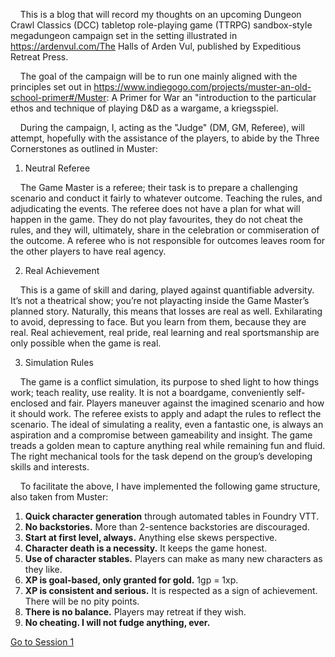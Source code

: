 
&nbsp;&nbsp;&nbsp;&nbsp;This is a blog that will record my thoughts on an upcoming Dungeon Crawl Classics (DCC) 
tabletop role-playing game (TTRPG) sandbox-style megadungeon campaign set in the setting 
illustrated in https://ardenvul.com/The Halls of Arden Vul, published by Expeditious 
Retreat Press.

&nbsp;&nbsp;&nbsp;&nbsp;The goal of the campaign will be to run one mainly aligned with the principles set out in https://www.indiegogo.com/projects/muster-an-old-school-primer#/Muster: A Primer for War
an "introduction to the particular ethos and technique of playing D&D as a wargame, a kriegsspiel.

&nbsp;&nbsp;&nbsp;&nbsp;During the campaign, I, acting as the "Judge" (DM, GM, Referee), will attempt, hopefully with the assistance of the players, to abide by the Three Cornerstones as outlined in Muster:

1. Neutral Referee

&nbsp;&nbsp;&nbsp;&nbsp;The Game Master is a referee; their task is to prepare a challenging scenario and 
conduct it fairly to whatever outcome. Teaching the rules, and adjudicating the 
events. The referee does not have a plan for what will happen in the game. They do 
not play favourites, they do not cheat the rules, and they will, ultimately, share 
in the celebration or commiseration of the outcome. A referee who is not responsible
for outcomes leaves room for the other players to have real agency.

2. Real Achievement

&nbsp;&nbsp;&nbsp;&nbsp;This is a game of skill and daring, played against quantifiable adversity. It’s 
not a theatrical show; you’re not playacting inside the Game Master’s planned 
story. Naturally, this means that losses are real as well. Exhilarating to avoid, 
depressing to face. But you learn from them, because they are real. Real 
achievement, real pride, real learning and real sportsmanship are only possible 
when the game is real.

3. Simulation Rules

&nbsp;&nbsp;&nbsp;&nbsp;The game is a conflict simulation, its purpose to shed light to how things work; 
teach reality, use reality. It is not a boardgame, conveniently self-enclosed 
and fair. Players maneuver against the imagined scenario and how it should work. 
The referee exists to apply and adapt the rules to reflect the scenario. The ideal 
of simulating a reality, even a fantastic one, is always an aspiration and a 
compromise between gameability and insight. The game treads a golden mean to 
capture anything real while remaining fun and fluid. The right mechanical tools 
for the task depend on the group’s developing skills and interests.

&nbsp;&nbsp;&nbsp;&nbsp;To facilitate the above, I have implemented the following game structure, also taken from 
Muster:

1. **Quick character generation** through automated tables in Foundry VTT.
2. **No backstories.** More than 2-sentence backstories are discouraged.
3. **Start at first level, always.** Anything else skews perspective.
4. **Character death is a necessity.** It keeps the game honest.
5. **Use of character stables.** Players can make as many new characters as they like.
6. **XP is goal-based, only granted for gold.** 1gp = 1xp.
7. **XP is consistent and serious.** It is respected as a sign of achievement. There will be no pity points.
8. **There is no balance.** Players may retreat if they wish.
9. **No cheating. I will not fudge anything, ever.**


[Go to Session 1](https://redan-luv.github.io/2022/10/12/session-1.html")





